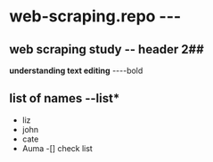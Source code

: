 # web-scraping.repo --- 
## web scraping study -- header 2##
**understanding text editing** ----bold
## list of names --list*
* liz
* john
* cate
* Auma
-[] check list
